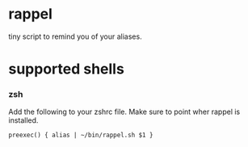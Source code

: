 rappel
======

tiny script to remind you of your aliases.

supported shells
================

### zsh
Add the following to your zshrc file. 
Make sure to point wher rappel is installed.

    preexec() { alias | ~/bin/rappel.sh $1 }

